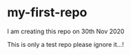 # my-first-repo
I am creating this repo on 30th Nov 2020

This is only a test repo please ignore it...!
